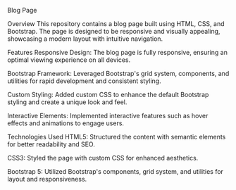 Blog Page



Overview
This repository contains a blog page built using HTML, CSS, and Bootstrap.
The page is designed to be responsive and visually appealing, showcasing a modern layout with intuitive navigation.









Features
Responsive Design: The blog page is fully responsive, ensuring an optimal viewing experience on all devices.

Bootstrap Framework: Leveraged Bootstrap's grid system, components, and utilities for rapid development and consistent styling.

Custom Styling: Added custom CSS to enhance the default Bootstrap styling and create a unique look and feel.

Interactive Elements: Implemented interactive features such as hover effects and animations to engage users.









Technologies Used
HTML5: Structured the content with semantic elements for better readability and SEO.

CSS3: Styled the page with custom CSS for enhanced aesthetics.

Bootstrap 5: Utilized Bootstrap's components, grid system, and utilities for layout and responsiveness.

